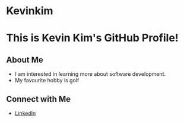 # Kevinkim

# This is Kevin Kim's GitHub Profile!

## About Me
- I am interested in learning more about software development.
- My favourite hobby is golf

## Connect with Me
- [LinkedIn](https://www.linkedin.com/in/kanghyun-kim-a06170250/)
